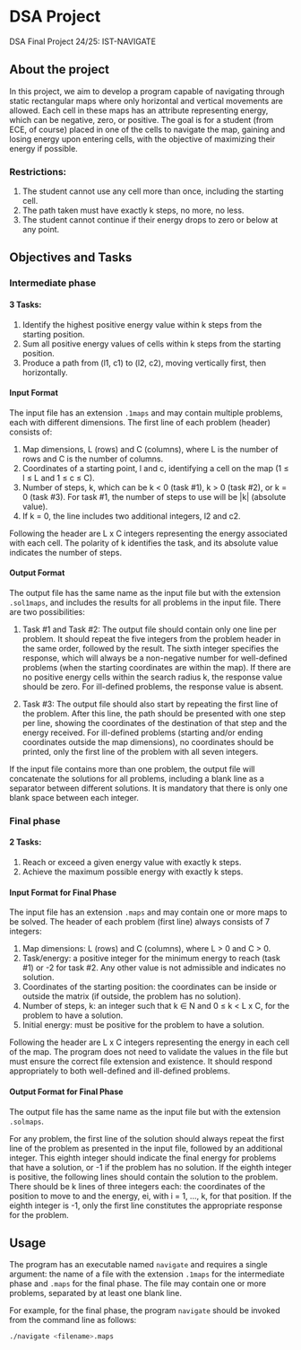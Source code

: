 # DSA Project

DSA Final Project 24/25: IST-NAVIGATE

## About the project
In this project, we aim to develop a program capable of navigating through static rectangular maps where only horizontal and vertical movements are allowed. Each cell in these maps has an attribute representing energy, which can be negative, zero, or positive. The goal is for a student (from ECE, of course) placed in one of the cells to navigate the map, gaining and losing energy upon entering cells, with the objective of maximizing their energy if possible.

### Restrictions:
1. The student cannot use any cell more than once, including the starting cell.
2. The path taken must have exactly k steps, no more, no less.
3. The student cannot continue if their energy drops to zero or below at any point.

## Objectives and Tasks
### Intermediate phase
#### 3 Tasks:
1. Identify the highest positive energy value within k steps from the starting position.
2. Sum all positive energy values of cells within k steps from the starting position.
3. Produce a path from (l1, c1) to (l2, c2), moving vertically first, then horizontally.

#### Input Format
The input file has an extension `.1maps` and may contain multiple problems, each with different dimensions. The first line of each problem (header) consists of:
1. Map dimensions, L (rows) and C (columns), where L is the number of rows and C is the number of columns.
2. Coordinates of a starting point, l and c, identifying a cell on the map (1 ≤ l ≤ L and 1 ≤ c ≤ C).
3. Number of steps, k, which can be k < 0 (task #1), k > 0 (task #2), or k = 0 (task #3). For task #1, the number of steps to use will be |k| (absolute value).
4. If k = 0, the line includes two additional integers, l2 and c2.

Following the header are L x C integers representing the energy associated with each cell. The polarity of k identifies the task, and its absolute value indicates the number of steps.

#### Output Format
The output file has the same name as the input file but with the extension `.sol1maps`, and includes the results for all problems in the input file. There are two possibilities:

1. Task #1 and Task #2: The output file should contain only one line per problem. It should repeat the five integers from the problem header in the same order, followed by the result. The sixth integer specifies the response, which will always be a non-negative number for well-defined problems (when the starting coordinates are within the map). If there are no positive energy cells within the search radius k, the response value should be zero. For ill-defined problems, the response value is absent.

2. Task #3: The output file should also start by repeating the first line of the problem. After this line, the path should be presented with one step per line, showing the coordinates of the destination of that step and the energy received. For ill-defined problems (starting and/or ending coordinates outside the map dimensions), no coordinates should be printed, only the first line of the problem with all seven integers.

If the input file contains more than one problem, the output file will concatenate the solutions for all problems, including a blank line as a separator between different solutions. It is mandatory that there is only one blank space between each integer.


### Final phase
#### 2 Tasks:
1. Reach or exceed a given energy value with exactly k steps.
2. Achieve the maximum possible energy with exactly k steps.

#### Input Format for Final Phase
The input file has an extension `.maps` and may contain one or more maps to be solved. The header of each problem (first line) always consists of 7 integers:
1. Map dimensions: L (rows) and C (columns), where L > 0 and C > 0.
2. Task/energy: a positive integer for the minimum energy to reach (task #1) or -2 for task #2. Any other value is not admissible and indicates no solution.
3. Coordinates of the starting position: the coordinates can be inside or outside the matrix (if outside, the problem has no solution).
4. Number of steps, k: an integer such that k ∈ N and 0 ≤ k < L x C, for the problem to have a solution.
5. Initial energy: must be positive for the problem to have a solution.

Following the header are L x C integers representing the energy in each cell of the map. The program does not need to validate the values in the file but must ensure the correct file extension and existence. It should respond appropriately to both well-defined and ill-defined problems.

#### Output Format for Final Phase
The output file has the same name as the input file but with the extension `.solmaps`.

For any problem, the first line of the solution should always repeat the first line of the problem as presented in the input file, followed by an additional integer. This eighth integer should indicate the final energy for problems that have a solution, or -1 if the problem has no solution. If the eighth integer is positive, the following lines should contain the solution to the problem. There should be k lines of three integers each: the coordinates of the position to move to and the energy, ei, with i = 1, ..., k, for that position. If the eighth integer is -1, only the first line constitutes the appropriate response for the problem.

## Usage
The program has an executable named `navigate` and requires a single argument: the name of a file with the extension `.1maps` for the intermediate phase and `.maps` for the final phase. The file may contain one or more problems, separated by at least one blank line.

For example, for the final phase, the program `navigate` should be invoked from the command line as follows:
```sh
./navigate <filename>.maps
```